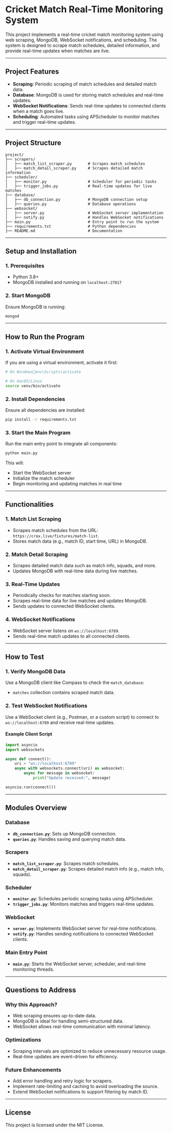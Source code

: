 # Cricket Match Real-Time Monitoring System

This project implements a real-time cricket match monitoring system using web scraping, MongoDB, WebSocket notifications, and scheduling. The system is designed to scrape match schedules, detailed information, and provide real-time updates when matches are live. 

---

## **Project Features**

- **Scraping**: Periodic scraping of match schedules and detailed match data.
- **Database**: MongoDB is used for storing match schedules and real-time updates.
- **WebSocket Notifications**: Sends real-time updates to connected clients when a match goes live.
- **Scheduling**: Automated tasks using APScheduler to monitor matches and trigger real-time updates.

---

## **Project Structure**

```
project/
├── scrapers/
│   ├── match_list_scraper.py       # Scrapes match schedules
│   ├── match_detail_scraper.py     # Scrapes detailed match information
├── scheduler/
│   ├── monitor.py                  # Scheduler for periodic tasks
│   ├── trigger_jobs.py             # Real-time updates for live matches
├── database/
│   ├── db_connection.py            # MongoDB connection setup
│   ├── queries.py                  # Database operations
├── websocket/
│   ├── server.py                   # WebSocket server implementation
│   ├── notify.py                   # Handles WebSocket notifications
├── main.py                         # Entry point to run the system
├── requirements.txt                # Python dependencies
├── README.md                       # Documentation
```

---

## **Setup and Installation**

### **1. Prerequisites**
- Python 3.8+
- MongoDB installed and running on `localhost:27017`


### **2. Start MongoDB**
Ensure MongoDB is running:
```bash
mongod
```

---

## **How to Run the Program**

### **1. Activate Virtual Environment**
If you are using a virtual environment, activate it first:
```bash
# On Windowsenv\Scripts\activate

# On macOS/Linux
source venv/bin/activate
```

### **2. Install Dependencies**
Ensure all dependencies are installed:
```bash
pip install -r requirements.txt
```

### **3. Start the Main Program**
Run the main entry point to integrate all components:
```bash
python main.py
```
This will:
- Start the WebSocket server
- Initialize the match scheduler
- Begin monitoring and updating matches in real time

---

## **Functionalities**

### **1. Match List Scraping**
- Scrapes match schedules from the URL: `https://crex.live/fixtures/match-list`.
- Stores match data (e.g., match ID, start time, URL) in MongoDB.

### **2. Match Detail Scraping**
- Scrapes detailed match data such as match info, squads, and more.
- Updates MongoDB with real-time data during live matches.

### **3. Real-Time Updates**
- Periodically checks for matches starting soon.
- Scrapes real-time data for live matches and updates MongoDB.
- Sends updates to connected WebSocket clients.

### **4. WebSocket Notifications**
- WebSocket server listens on `ws://localhost:6789`.
- Sends real-time match updates to all connected clients.

---

## **How to Test**

### **1. Verify MongoDB Data**
Use a MongoDB client like Compass to check the `match_database`:
- `matches` collection contains scraped match data.

### **2. Test WebSocket Notifications**
Use a WebSocket client (e.g., Postman, or a custom script) to connect to `ws://localhost:6789` and receive real-time updates.

#### Example Client Script
```python
import asyncio
import websockets

async def connect():
    uri = "ws://localhost:6789"
    async with websockets.connect(uri) as websocket:
        async for message in websocket:
            print("Update received:", message)

asyncio.run(connect())
```

---

## **Modules Overview**

### **Database**
- **`db_connection.py`**: Sets up MongoDB connection.
- **`queries.py`**: Handles saving and querying match data.

### **Scrapers**
- **`match_list_scraper.py`**: Scrapes match schedules.
- **`match_detail_scraper.py`**: Scrapes detailed match info (e.g., match info, squads).

### **Scheduler**
- **`monitor.py`**: Schedules periodic scraping tasks using APScheduler.
- **`trigger_jobs.py`**: Monitors matches and triggers real-time updates.

### **WebSocket**
- **`server.py`**: Implements WebSocket server for real-time notifications.
- **`notify.py`**: Handles sending notifications to connected WebSocket clients.

### **Main Entry Point**
- **`main.py`**: Starts the WebSocket server, scheduler, and real-time monitoring threads.

---

## **Questions to Address**

### **Why this Approach?**
- Web scraping ensures up-to-date data.
- MongoDB is ideal for handling semi-structured data.
- WebSocket allows real-time communication with minimal latency.

### **Optimizations**
- Scraping intervals are optimized to reduce unnecessary resource usage.
- Real-time updates are event-driven for efficiency.

### **Future Enhancements**
- Add error handling and retry logic for scrapers.
- Implement rate-limiting and caching to avoid overloading the source.
- Extend WebSocket notifications to support filtering by match ID.

---

## **License**
This project is licensed under the MIT License.
